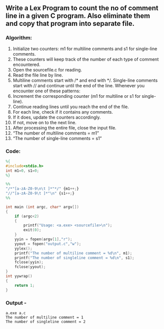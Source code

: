 ## Write a Lex Program to count the no of comment line in a given C program. Also eliminate them and copy that program into separate file.

### Algorithm:

1. Initialize two counters: m1 for multiline comments and s1 for single-line comments.
2. These counters will keep track of the number of each type of comment encountered.
3. Open the sourcefile.c for reading.
4. Read the file line by line.
5. Multiline comments start with /* and end with */. Single-line comments start with // and continue until the end of the line. Whenever you encounter one of these patterns:
6. Increment the corresponding counter (m1 for multiline or s1 for single-line).
7. Continue reading lines until you reach the end of the file.
8. For each line, check if it contains any comments.
9. If it does, update the counters accordingly.
10. If not, move on to the next line.
11. After processing the entire file, close the input file.
12. “The number of multiline comments = m1”
13. “The number of single-line comments = s1”

### Code:

```lex
%{
#include<stdio.h>
int m1=0, s1=0;
%}

%%
"/*"[a-zA-Z0-9\n\t ]*"*/" {m1++;}
"//"[a-zA-Z0-9\t ]*"\n" {s1++;}
%%

int main (int argc, char* argv[])
{
	if (argc<2)
	{
		printf("Usage: <a.exe> <sourcefile>\n");
		exit(0);
	}
	yyin = fopen(argv[1],"r");
	yyout = fopen("output.c","w");
	yylex();
	printf("The number of multiline comment = %d\n", m1);
	printf("The number of singleline comment = %d\n", s1);
	fclose(yyin);
	fclose(yyout);
}
int yywrap()
{
	return 1;
}
```

### Output -

```
a.exe a.c
The number of multiline comment = 1
The number of singleline comment = 2
```
